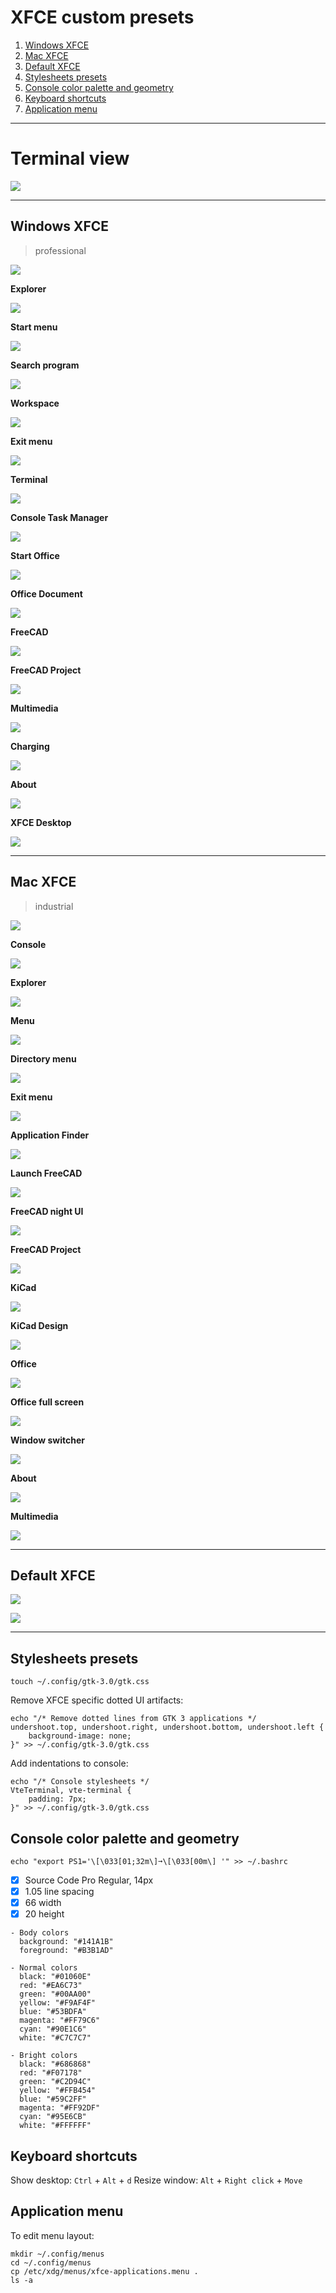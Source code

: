 # XFCE custom presets

1. [Windows XFCE](#windows-xfce)
2. [Mac XFCE](#mac-xfce)
3. [Default XFCE](#default-xfce)
4. [Stylesheets presets](#stylesheets-presets)
5. [Console color palette and geometry](#console-color-palette-and-geometry)
6. [Keyboard shortcuts](#keyboard-shortcuts)
7. [Application menu](#application-menu)

---

# Terminal view

![](./xfce/console.png)

---

## Windows XFCE
> professional

![](./xfce/win/desktop.png)

**Explorer**

![](./xfce/win/explorer.png)

**Start menu**

![](./xfce/win/menu.png)

**Search program**

![](./xfce/win/menu-find.png)

**Workspace**

![](./xfce/win/programs.png)

**Exit menu**

![](./xfce/win/menu-exit.png)

**Terminal**

![](./xfce/win/terminal.png)

**Console Task Manager**

![](./xfce/win/terminal-htop.png)

**Start Office**

![](./xfce/win/office-start.png)

**Office Document**

![](./xfce/win/office-document.png)

**FreeCAD**

![](./xfce/win/freecad-start.png)

**FreeCAD Project**

![](./xfce/win/freecad-project.png)

**Multimedia**

![](./xfce/win/multimedia.png)

**Charging**

![](./xfce/win/charging.png)

**About**

![](./xfce/win/terminal-screenfetch.png)

**XFCE Desktop**

![](./xfce/win/xfce.png)

---

## Mac XFCE
> industrial

![](./xfce/mac/desktop.png)

**Console**

![](./xfce/mac/console-ls.png)

**Explorer**

![](./xfce/mac/explorer.png)

**Menu**

![](./xfce/mac/menu.png)

**Directory menu**

![](./xfce/mac/menu-dirs.png)

**Exit menu**

![](./xfce/mac/menu-exit.png)

**Application Finder**

![](./xfce/mac/menu-find.png)

**Launch FreeCAD**

![](./xfce/mac/freecad-start.png)

**FreeCAD night UI**

![](./xfce/mac/freecad-documents.png)

**FreeCAD Project**

![](./xfce/mac/freecad-pro.png)

**KiCad**

![](./xfce/mac/kicad.png)

**KiCad Design**

![](./xfce/mac/kicad2.png)

**Office**

![](./xfce/mac/office-1.png)

**Office full screen**

![](./xfce/mac/office-2.png)

**Window switcher**

![](./xfce/mac/alt-tab-switcher.png)

**About**

![](./xfce/mac/console.png)

**Multimedia**

![](./xfce/mac/multimedia.png)

---

## Default XFCE

![](./xfce/default/desktop.png)

![](./xfce/default/workspace.png)

---

## Stylesheets presets

```
touch ~/.config/gtk-3.0/gtk.css
```

Remove XFCE specific dotted UI artifacts:

```
echo "/* Remove dotted lines from GTK 3 applications */
undershoot.top, undershoot.right, undershoot.bottom, undershoot.left {
	background-image: none;
}" >> ~/.config/gtk-3.0/gtk.css
```

Add indentations to console:

```
echo "/* Console stylesheets */
VteTerminal, vte-terminal {
	padding: 7px;
}" >> ~/.config/gtk-3.0/gtk.css
```

## Console color palette and geometry

```
echo "export PS1='\[\033[01;32m\]➞\[\033[00m\] '" >> ~/.bashrc
```

- [x] Source Code Pro Regular, 14px
- [x] 1.05 line spacing
- [x] 66 width
- [x] 20 height

```
- Body colors
  background: "#141A1B"
  foreground: "#B3B1AD"

- Normal colors
  black: "#01060E"
  red: "#EA6C73"
  green: "#00AA00"
  yellow: "#F9AF4F"
  blue: "#53BDFA"
  magenta: "#FF79C6"
  cyan: "#90E1C6"
  white: "#C7C7C7"

- Bright colors
  black: "#686868"
  red: "#F07178"
  green: "#C2D94C"
  yellow: "#FFB454"
  blue: "#59C2FF"
  magenta: "#FF92DF"
  cyan: "#95E6CB"
  white: "#FFFFFF"
```

## Keyboard shortcuts

Show desktop: `Ctrl` + `Alt` + `d`
Resize window: `Alt` + `Right click` + `Move`

## Application menu

To edit menu layout:

```
mkdir ~/.config/menus
cd ~/.config/menus
cp /etc/xdg/menus/xfce-applications.menu .
ls -a
```